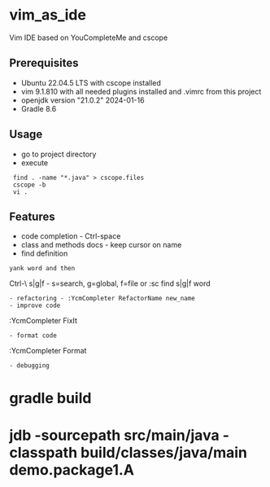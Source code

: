 # vim_as_ide
Vim IDE based on YouCompleteMe and cscope

## Prerequisites

- Ubuntu 22.04.5 LTS with cscope installed
- vim 9.1.810 with all needed plugins installed and .vimrc from this project
- openjdk version "21.0.2" 2024-01-16
- Gradle 8.6

## Usage

- go to project directory
- execute
```
 find . -name "*.java" > cscope.files
 cscope -b
 vi .
```
## Features
- code completion - Ctrl-space
- class and methods docs - keep cursor on name
- find definition 
```
yank word and then
```
Ctrl-\ s|g|f - s=search, g=global, f=file
or
:sc find s|g|f word
```
- refactoring - :YcmCompleter RefactorName new_name
- improve code

```
:YcmCompleter FixIt
```
- format code
```
:YcmCompleter Format
```
- debugging

```
# gradle build
# jdb -sourcepath src/main/java -classpath build/classes/java/main demo.package1.A
```

